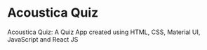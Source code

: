 # Acoustica Quiz
Acoustica Quiz: A Quiz App created using HTML, CSS, Material UI, JavaScript and React JS

